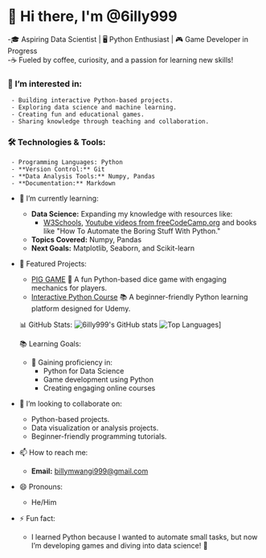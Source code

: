 # 👋 Hi there, I'm @6illy999
  -🎓 Aspiring Data Scientist | 🖥️ Python Enthusiast | 🎮 Game Developer in Progress  
  -☕ Fueled by coffee, curiosity, and a passion for learning new skills!

### 👀 I’m interested in:
     - Building interactive Python-based projects.
     - Exploring data science and machine learning.
     - Creating fun and educational games.
     - Sharing knowledge through teaching and collaboration.
  
### 🛠️ Technologies & Tools: 
     - Programming Languages: Python 
     - **Version Control:** Git 
     - **Data Analysis Tools:** Numpy, Pandas 
     - **Documentation:** Markdown 
       
- 🌱 I’m currently learning:
     - **Data Science:** Expanding my knowledge with resources like:
          - [W3Schools](https://www.w3schools.com/), [Youtube videos from freeCodeCamp.org](https://youtu.be/GPVsHOlRBBI?si=rSUTmpV_rTKPskIp) and books like "How To Automate the Boring Stuff With 
            Python."
     - **Topics Covered:** Numpy, Pandas  
     - **Next Goals:** Matplotlib, Seaborn, and Scikit-learn
  
- 🌟 Featured Projects:
     - [PIG GAME](https://github.com/6illy999/PIG_GAME)
      🎲 A fun Python-based dice game with engaging mechanics for players.
     - [Interactive Python Course](https://github.com/6illy999/PythonCourse)
      📚 A beginner-friendly Python learning platform designed for Udemy.
  
  📊 GitHub Stats:
    ![6illy999's GitHub stats](https://github-readme-stats.vercel.app/api?username=6illy999&show_icons=true&theme=radical)
    ![Top Languages](https://github-readme-stats.vercel.app/api/top-langs/?username=6illy999&layout=compact&theme=radical)]
  
  📚 Learning Goals:
    - 🚀 Gaining proficiency in:
      - Python for Data Science
      - Game development using Python
      - Creating engaging online courses
  
- 💞️ I’m looking to collaborate on:
     - Python-based projects.
     - Data visualization or analysis projects.
     - Beginner-friendly programming tutorials.
        
- 📫 How to reach me:
    - **Email:** [billymwangi999@gmail.com](mailto:billymwangi999@gmail.com)
  
- 😄 Pronouns:
  - He/Him
  
- ⚡ Fun fact:
  - I learned Python because I wanted to automate small tasks, but now I’m developing games and diving into data science! 🚀

<!---
6illy999/6illy999 is a ✨ special ✨ repository because its `README.md` (this file) appears on your GitHub profile.
You can click the Preview link to take a look at your changes.
--->
